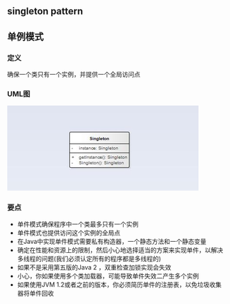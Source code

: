 ## singleton pattern
## 单例模式

### 定义
确保一个类只有一个实例，并提供一个全局访问点


### UML图

![单例模式](https://github.com/yuechang/picture/blob/master/desginpattern/singleton-pattern.png)

### 要点
- 单件模式确保程序中一个类最多只有一个实例
- 单件模式也提供访问这个实例的全局点
- 在Java中实现单件模式需要私有构造器，一个静态方法和一个静态变量
- 确定在性能和资源上的限制，然后小心地选择适当的方案来实现单件，以解决多线程的问题(我们必须认定所有的程序都是多线程的)
- 如果不是采用第五版的Java 2 ，双重检查加锁实现会失效
- 小心，你如果使用多个类加载器，可能导致单件失效二产生多个实例
- 如果使用JVM 1.2或者之前的版本，你必须简历单件的注册表，以免垃圾收集器将单件回收